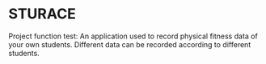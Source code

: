 # STURACE
Project function test: An application used to record physical fitness data of your own students. Different data can be recorded according to different students.

